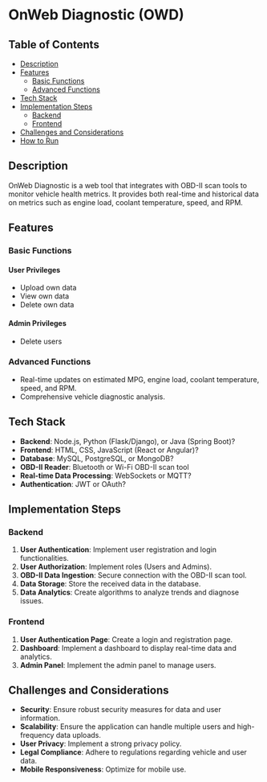 # OnWeb Diagnostic (OWD)

## Table of Contents
- [Description](#description)
- [Features](#features)
  - [Basic Functions](#basic-functions)
  - [Advanced Functions](#advanced-functions)
- [Tech Stack](#tech-stack)
- [Implementation Steps](#implementation-steps)
  - [Backend](#backend)
  - [Frontend](#frontend)
- [Challenges and Considerations](#challenges-and-considerations)
- [How to Run](#how-to-run)

## Description

OnWeb Diagnostic is a web tool that integrates with OBD-II scan tools to monitor vehicle health metrics. It provides both real-time and historical data on metrics such as engine load, coolant temperature, speed, and RPM.

## Features

### Basic Functions

#### User Privileges

- Upload own data
- View own data
- Delete own data

#### Admin Privileges

- Delete users

### Advanced Functions

- Real-time updates on estimated MPG, engine load, coolant temperature, speed, and RPM.
- Comprehensive vehicle diagnostic analysis.

## Tech Stack

- **Backend**: Node.js, Python (Flask/Django), or Java (Spring Boot)?
- **Frontend**: HTML, CSS, JavaScript (React or Angular)?
- **Database**: MySQL, PostgreSQL, or MongoDB?
- **OBD-II Reader**: Bluetooth or Wi-Fi OBD-II scan tool
- **Real-time Data Processing**: WebSockets or MQTT?
- **Authentication**: JWT or OAuth?

## Implementation Steps

### Backend

1. **User Authentication**: Implement user registration and login functionalities.
2. **User Authorization**: Implement roles (Users and Admins).
3. **OBD-II Data Ingestion**: Secure connection with the OBD-II scan tool.
4. **Data Storage**: Store the received data in the database.
5. **Data Analytics**: Create algorithms to analyze trends and diagnose issues.

### Frontend

1. **User Authentication Page**: Create a login and registration page.
2. **Dashboard**: Implement a dashboard to display real-time data and analytics.
3. **Admin Panel**: Implement the admin panel to manage users.

## Challenges and Considerations

- **Security**: Ensure robust security measures for data and user information.
- **Scalability**: Ensure the application can handle multiple users and high-frequency data uploads.
- **User Privacy**: Implement a strong privacy policy.
- **Legal Compliance**: Adhere to regulations regarding vehicle and user data.
- **Mobile Responsiveness**: Optimize for mobile use.
